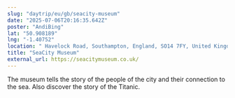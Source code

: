 ```yaml
---
slug: "daytrip/eu/gb/seacity-museum"
date: "2025-07-06T20:16:35.642Z"
poster: "AndiBing"
lat: "50.908189"
lng: "-1.40752"
location: " Havelock Road, Southampton, England, SO14 7FY, United Kingdom"
title: "SeaCity Museum"
external_url: https://seacitymuseum.co.uk/
---
```

The museum tells the story of the people of the city and their connection to the sea. Also discover the story of the Titanic.